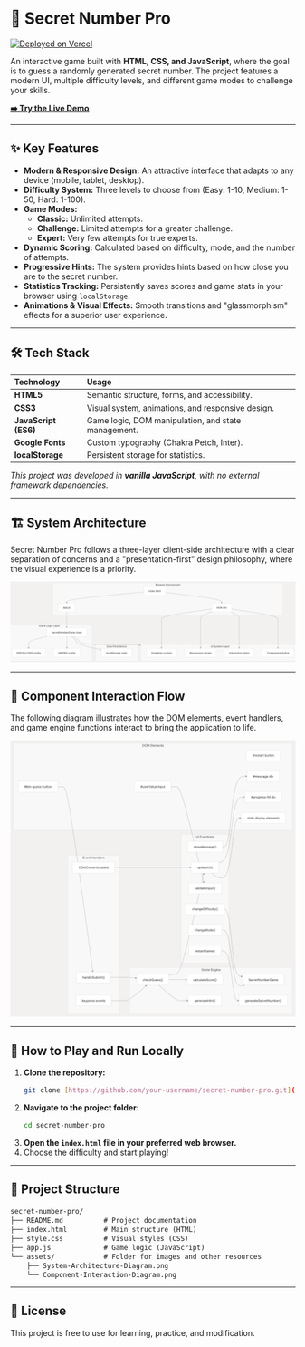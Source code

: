 # 🎯 Secret Number Pro

[![Deployed on Vercel](https://img.shields.io/badge/Deployed%20on-Vercel-black?style=for-the-badge&logo=vercel)](https://secret-number-pro.vercel.app/)

An interactive game built with **HTML, CSS, and JavaScript**, where the goal is to guess a randomly generated secret number. The project features a modern UI, multiple difficulty levels, and different game modes to challenge your skills.

**[➡️ Try the Live Demo](https://secret-number-pro.vercel.app/)**

---

## ✨ Key Features

- **Modern & Responsive Design:** An attractive interface that adapts to any device (mobile, tablet, desktop).
- **Difficulty System:** Three levels to choose from (Easy: 1-10, Medium: 1-50, Hard: 1-100).
- **Game Modes:**
    - **Classic:** Unlimited attempts.
    - **Challenge:** Limited attempts for a greater challenge.
    - **Expert:** Very few attempts for true experts.
- **Dynamic Scoring:** Calculated based on difficulty, mode, and the number of attempts.
- **Progressive Hints:** The system provides hints based on how close you are to the secret number.
- **Statistics Tracking:** Persistently saves scores and game stats in your browser using `localStorage`.
- **Animations & Visual Effects:** Smooth transitions and "glassmorphism" effects for a superior user experience.

---

## 🛠️ Tech Stack

| Technology | Usage |
| :--- | :--- |
| **HTML5** | Semantic structure, forms, and accessibility. |
| **CSS3** | Visual system, animations, and responsive design. |
| **JavaScript (ES6)**| Game logic, DOM manipulation, and state management. |
| **Google Fonts** | Custom typography (Chakra Petch, Inter). |
| **localStorage** | Persistent storage for statistics. |

*This project was developed in **vanilla JavaScript**, with no external framework dependencies.*

---

## 🏗️ System Architecture

Secret Number Pro follows a three-layer client-side architecture with a clear separation of concerns and a "presentation-first" design philosophy, where the visual experience is a priority.

![System Architecture Diagram](./assets/System-Architecture-Diagram.png)

---

## 🔄 Component Interaction Flow

The following diagram illustrates how the DOM elements, event handlers, and game engine functions interact to bring the application to life.

![Component Interaction Diagram](./assets/Component-Interaction-Diagram.png)

---

## 🚀 How to Play and Run Locally

1.  **Clone the repository:**
    ```bash
    git clone [https://github.com/your-username/secret-number-pro.git](https://github.com/your-username/secret-number-pro.git)
    ```
2.  **Navigate to the project folder:**
    ```bash
    cd secret-number-pro
    ```
3.  **Open the `index.html` file in your preferred web browser.**
4.  Choose the difficulty and start playing!

---

## 📂 Project Structure

```
secret-number-pro/
├── README.md          # Project documentation
├── index.html         # Main structure (HTML)
├── style.css          # Visual styles (CSS)
├── app.js             # Game logic (JavaScript)
└── assets/            # Folder for images and other resources
    ├── System-Architecture-Diagram.png
    └── Component-Interaction-Diagram.png
```

---

## 📜 License
This project is free to use for learning, practice, and modification.
